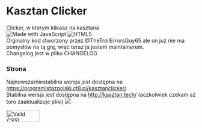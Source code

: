# Kasztan Clicker
Clicker, w którym klikasz na kasztana<br>
![Made with JavaScript](https://forthebadge.com/images/badges/made-with-javascript.svg) ![HTML5](https://forthebadge.com/images/badges/validated-html5.svg)<br>
Orginalny kod stworzony przez @TheTrollErrorsGuy65 ale on już nie ma pomysłów na tą grę, więc teraz ja jestem maintainerem.<br>
Changelog jest w pliku CHANGELOG
### Strona
Najnowsza/niestabilna wersja jest dostępna na https://programistazpolski.ct8.pl/kasztanclicker/<br>
Stabilna wersja jest dostępna na http://kasztan.tech/ (aczkolwiek czekam aż toro zaaktualizuje pliki)
![](https://raw.githubusercontent.com/ProgramistaZpolski/kasztan-clicker/master/Screenshot_2020-11-20%20Kasztan%20Clicker.png)
<p>
    <a href="http://jigsaw.w3.org/css-validator/check/referer">
        <img style="border:0;width:88px;height:31px"
            src="http://jigsaw.w3.org/css-validator/images/vcss"
            alt="Valid CSS!" />
    </a>
</p>
